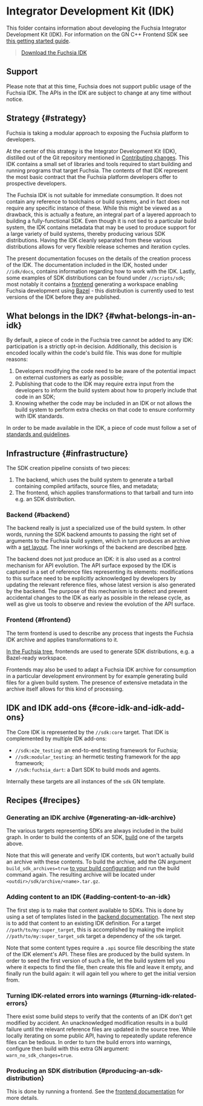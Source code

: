 # Integrator Development Kit (IDK)

This folder contains information about developing the Fuchsia Integrator Development Kit (IDK).
For information on the GN C++ Frontend SDK see [this getting started guide](development/idk/gn).

> [Download the Fuchsia IDK](download.md)

## Support

Please note that at this time, Fuchsia does not support public usage of
the Fuchsia IDK. The APIs in the IDK are subject to change at any time without notice.

## Strategy {#strategy}

Fuchsia is taking a modular approach to exposing the Fuchsia platform to developers.

At the center of this strategy is the Integrator Development Kit (IDK), distilled out
of the Git repository mentioned in [Contributing changes](development/source_code/contribute_changes.md).
This IDK contains a small set of libraries and tools required to start building
and running programs that target Fuchsia.
The contents of that IDK represent the most basic contract that the Fuchsia
platform developers offer to prospective developers.

The Fuchsia IDK is not suitable for immediate consumption.
It does not contain any reference to toolchains or build systems, and in fact
does not require any specific instance of these.
While this might be viewed as a drawback, this is actually a feature, an
integral part of a layered approach to building a fully-functional SDK.
Even though it is not tied to a particular build system, the IDK contains
metadata that may be used to produce support for a large variety of build
systems, thereby producing various SDK distributions.
Having the IDK cleanly separated from these various distributions allows
for very flexible release schemes and iteration cycles.

The present documentation focuses on the details of the creation process of the
IDK.
The documentation included in the IDK, hosted under `//idk/docs`, contains
information regarding how to work with the IDK.
Lastly, some examples of SDK distributions can be found under `//scripts/sdk`;
most notably it contains a [frontend](#frontend) generating a workspace
enabling Fuchsia development using [Bazel][bazel] - this distribution is
currently used to test versions of the IDK before they are published.

## What belongs in the IDK? {#what-belongs-in-an-idk}

By default, a piece of code in the Fuchsia tree cannot be added to any IDK:
participation is a strictly opt-in decision. Additionally, this decision is
encoded locally within the code's build file. This was done for multiple
reasons:

1. Developers modifying the code need to be aware of the potential impact on
   external customers as early as possible;
1. Publishing that code to the IDK may require extra input from the developers to
   inform the build system about how to properly include that code in an SDK;
1. Knowing whether the code may be included in an IDK or not allows the build
   system to perform extra checks on that code to ensure conformity with IDK
   standards.

In order to be made available in the IDK, a piece of code must follow a set of
[standards and guidelines](standards.md).


## Infrastructure {#infrastructure}

The SDK creation pipeline consists of two pieces:

1. The backend, which uses the build system to generate a tarball containing
   compiled artifacts, source files, and metadata;
1. The frontend, which applies transformations to that tarball and turn into
   e.g. an SDK distribution.

### Backend {#backend}

The backend really is just a specialized use of the build system. In other
words, running the SDK backend amounts to passing the right set of arguments to
the Fuchsia build system, which in turn produces an archive with a
[set layout](layout.md).
The inner workings of the backend are described [here][backend].

The backend does not just produce an IDK: it is also used as a control mechanism
for API evolution. The API surface exposed by the IDK is captured in a set of
reference files representing its elements: modifications to this surface need to
be explicitly acknowledged by developers by updating the relevant reference
files, whose latest version is also generated by the backend. The purpose of
this mechanism is to detect and prevent accidental changes to the IDK as early
as possible in the release cycle, as well as give us tools to observe and review
the evolution of the API surface.

### Frontend {#frontend}

The term frontend is used to describe any process that ingests the Fuchsia IDK
archive and applies transformations to it.

[In the Fuchsia tree][frontends], frontends are used to generate SDK
distributions, e.g. a Bazel-ready workspace.

Frontends may also be used to adapt a Fuchsia IDK archive for consumption in a
particular development environment by for example generating build files for a
given build system. The presence of extensive metadata in the archive itself
allows for this kind of processing.


## IDK and IDK add-ons {#core-idk-and-idk-add-ons}

The Core IDK is represented by the `//sdk:core` target.
That IDK is complemented by multiple IDK add-ons:

- `//sdk:e2e_testing`: an end-to-end testing framework for Fuchsia;
- `//sdk:modular_testing`: an hermetic testing framework for the app framework;
- `//sdk:fuchsia_dart`: a Dart SDK to build mods and agents.

Internally these targets are all instances of the `sdk` GN template.


## Recipes {#recipes}

### Generating an IDK archive {#generating-an-idk-archive}

The various targets representing SDKs are always included in the build graph.
In order to build the contents of an SDK, [build][fx-build-target] one of the
targets above.

Note that this will generate and verify IDK contents, but won't actually build
an archive with these contents.
To build the archive, add the GN argument `build_sdk_archives=true` [to your
build configuration][fx-config] and run the build command again.
The resulting archive will be located under
`<outdir>/sdk/archive/<name>.tar.gz`.

### Adding content to an IDK {#adding-content-to-an-idk}

The first step is to make that content available to SDKs. This is done by using
a set of templates listed in the [backend documentation][backend].
The next step is to add that content to an existing IDK definition. For a target
`//path/to/my:super_target`, this is accomplished by making the implicit
`//path/to/my:super_target_sdk` target a dependency of the `sdk` target.

Note that some content types require a `.api` source file describing the state
of the IDK element's API.
These files are produced by the build system.
In order to seed the first version of such a file, let the build system tell you
where it expects to find the file, then create this file and leave it empty,
and finally run the build again: it will again tell you where to get the initial
version from.

### Turning IDK-related errors into warnings {#turning-idk-related-errors}

There exist some build steps to verify that the contents of an IDK don't get
modified by accident. An unacknowledged modification results in a build failure
until the relevant reference files are updated in the source tree.
While locally iterating on some public API, having to repeatedly update
reference files can be tedious. In order to turn the build errors into warnings,
configure then build with this extra GN argument: `warn_no_sdk_changes=true`.

### Producing an SDK distribution {#producing-an-sdk-distribution}

This is done by running a frontend. See the [frontend documentation][frontends]
for more details.


[backend]: /build/sdk/README.md
[frontends]: /scripts/sdk/README.md
[bazel]: https://bazel.build/
[fx-config]: development/build/fx.md#configure-a-build
[fx-build-target]: development/build/fx.md#building-a-specific-target
